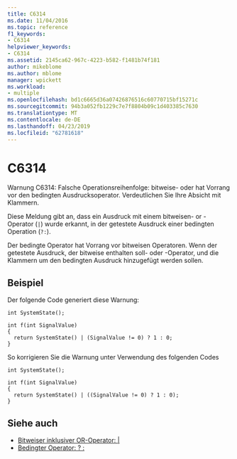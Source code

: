 ```yaml
---
title: C6314
ms.date: 11/04/2016
ms.topic: reference
f1_keywords:
- C6314
helpviewer_keywords:
- C6314
ms.assetid: 2145ca62-967c-4223-b582-f1481b74f181
author: mikeblome
ms.author: mblome
manager: wpickett
ms.workload:
- multiple
ms.openlocfilehash: bd1c6665d36a07426876516c60770715bf15271c
ms.sourcegitcommit: 94b3a052fb1229c7e7f8804b09c1d403385c7630
ms.translationtype: MT
ms.contentlocale: de-DE
ms.lasthandoff: 04/23/2019
ms.locfileid: "62781618"
---
```

# <a name="c6314"></a>C6314
Warnung C6314: Falsche Operationsreihenfolge: bitweise- oder hat Vorrang vor den bedingten Ausdrucksoperator. Verdeutlichen Sie Ihre Absicht mit Klammern.

 Diese Meldung gibt an, dass ein Ausdruck mit einem bitweisen- or -Operator (`|`) wurde erkannt, in der getestete Ausdruck einer bedingten Operation (`?:`).

 Der bedingte Operator hat Vorrang vor bitweisen Operatoren. Wenn der getestete Ausdruck, der bitweise enthalten soll- oder -Operator, und die Klammern um den bedingten Ausdruck hinzugefügt werden sollen.

## <a name="example"></a>Beispiel
 Der folgende Code generiert diese Warnung:

```
int SystemState();

int f(int SignalValue)
{
  return SystemState() | (SignalValue != 0) ? 1 : 0;
}
```

 So korrigieren Sie die Warnung unter Verwendung des folgenden Codes

```
int SystemState();

int f(int SignalValue)
{
  return SystemState() | ((SignalValue != 0) ? 1 : 0);
}
```

## <a name="see-also"></a>Siehe auch

- [Bitweiser inklusiver OR-Operator: &#124;](/cpp/cpp/bitwise-inclusive-or-operator-pipe)
- [Bedingter Operator: ? :](/cpp/cpp/conditional-operator-q)